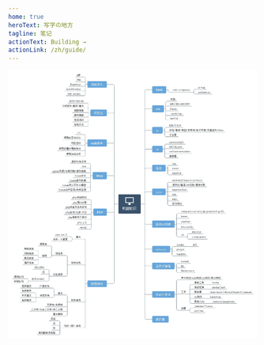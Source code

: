 ```yaml
---
home: true
heroText: 写字の地方
tagline: 笔记
actionText: Building →
actionLink: /zh/guide/
---
```

![img](/study.jpg)